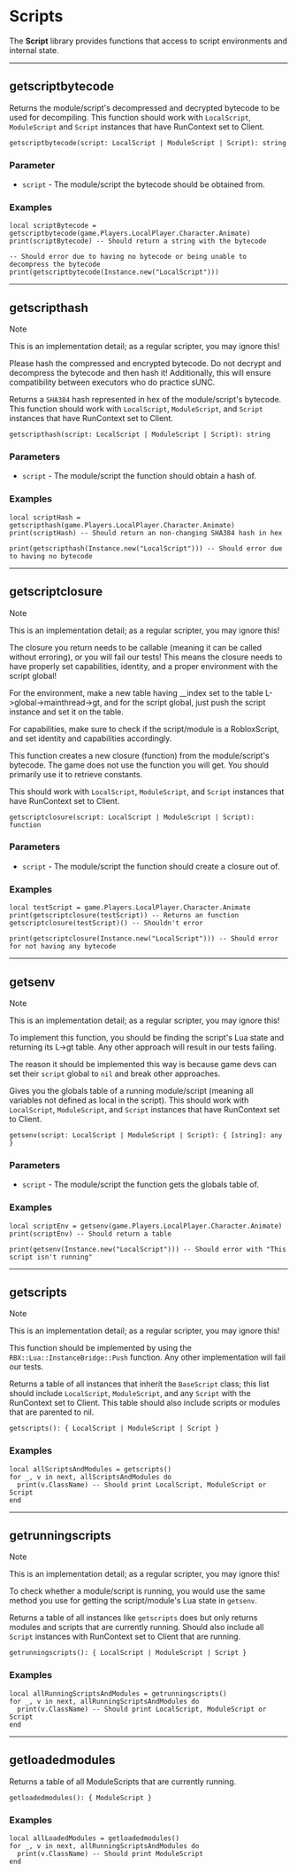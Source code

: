 # Scripts
The **Script** library provides functions that access to script environments and internal state.

---

## getscriptbytecode

Returns the module/script's decompressed and decrypted bytecode to be used for decompiling. This function should work with `LocalScript`, `ModuleScript` and `Script` instances that have RunContext set to Client.
```luau
getscriptbytecode(script: LocalScript | ModuleScript | Script): string
```

### Parameter
- `script` - The module/script the bytecode should be obtained from.

### Examples
```luau
local scriptBytecode = getscriptbytecode(game.Players.LocalPlayer.Character.Animate)
print(scriptBytecode) -- Should return a string with the bytecode
```

```luau
-- Should error due to having no bytecode or being unable to decompress the bytecode
print(getscriptbytecode(Instance.new("LocalScript")))
```
---

## getscripthash

> [!NOTE]
> This is an implementation detail; as a regular scripter, you may ignore this!
> 
> Please hash the compressed and encrypted bytecode. Do not decrypt and decompress the bytecode and then hash it!
> Additionally, this will ensure compatibility between executors who do practice sUNC.

Returns a `SHA384` hash represented in hex of the module/script's bytecode. This function should work with `LocalScript`, `ModuleScript`, and `Script` instances that have RunContext set to Client.
```luau
getscripthash(script: LocalScript | ModuleScript | Script): string
```

### Parameters
- `script` - The module/script the function should obtain a hash of.

### Examples

```luau
local scriptHash = getscripthash(game.Players.LocalPlayer.Character.Animate)
print(scriptHash) -- Should return an non-changing SHA384 hash in hex
```

```luau
print(getscripthash(Instance.new("LocalScript"))) -- Should error due to having no bytecode
```
---

## getscriptclosure

> [!NOTE]
> This is an implementation detail; as a regular scripter, you may ignore this!
>
> The closure you return needs to be callable (meaning it can be called without erroring), or you will fail our tests! This means the closure needs to have properly set capabilities, identity, and a proper environment with the script global!
> 
> For the environment, make a new table having __index set to the table L->global->mainthread->gt, and for the script global, just push the script instance and set it on the table.
>
> For capabilities, make sure to check if the script/module is a RobloxScript, and set identity and capabilities accordingly.

This function creates a new closure (function) from the module/script's bytecode. The game does not use the function you will get. You should primarily use it to retrieve constants.

This should work with `LocalScript`, `ModuleScript`, and `Script` instances that have RunContext set to Client.
```luau
getscriptclosure(script: LocalScript | ModuleScript | Script): function
```

### Parameters
- `script` - The module/script the function should create a closure out of.

### Examples
```luau
local testScript = game.Players.LocalPlayer.Character.Animate
print(getscriptclosure(testScript)) -- Returns an function
getscriptclosure(testScript)() -- Shouldn't error
```

```luau
print(getscriptclosure(Instance.new("LocalScript"))) -- Should error for not having any bytecode
```
---

## getsenv

> [!NOTE]
> This is an implementation detail; as a regular scripter, you may ignore this!
>
> To implement this function, you should be finding the script's Lua state and returning its L->gt table. Any other approach will result in our tests failing.
> 
> The reason it should be implemented this way is because game devs can set their `script` global to `nil` and break other approaches.

Gives you the globals table of a running module/script (meaning all variables not defined as local in the script).
This should work with `LocalScript`, `ModuleScript`, and `Script` instances that have RunContext set to Client.
```luau
getsenv(script: LocalScript | ModuleScript | Script): { [string]: any }
```

### Parameters
- `script` - The module/script the function gets the globals table of.

### Examples
```luau
local scriptEnv = getsenv(game.Players.LocalPlayer.Character.Animate)
print(scriptEnv) -- Should return a table
```

```luau
print(getsenv(Instance.new("LocalScript"))) -- Should error with "This script isn't running"
```
---

## getscripts

> [!NOTE]
> This is an implementation detail; as a regular scripter, you may ignore this!
>
> This function should be implemented by using the `RBX::Lua::InstanceBridge::Push` function. Any other implementation will fail our tests.

Returns a table of all instances that inherit the `BaseScript` class; this list should include `LocalScript`, `ModuleScript`, and any `Script` with the RunContext set to Client.
This table should also include scripts or modules that are parented to nil.
```luau
getscripts(): { LocalScript | ModuleScript | Script }
```

### Examples
```luau
local allScriptsAndModules = getscripts()
for _, v in next, allScriptsAndModules do
  print(v.ClassName) -- Should print LocalScript, ModuleScript or Script
end
```
---

## getrunningscripts

> [!NOTE]
> This is an implementation detail; as a regular scripter, you may ignore this!
>
> To check whether a module/script is running, you would use the same method you use for getting the script/module's Lua state in `getsenv`.

Returns a table of all instances like `getscripts` does but only returns modules and scripts that are currently running. 
Should also include all `Script` instances with RunContext set to Client that are running.
```luau
getrunningscripts(): { LocalScript | ModuleScript | Script }
```

### Examples
```luau
local allRunningScriptsAndModules = getrunningscripts()
for _, v in next, allRunningScriptsAndModules do
  print(v.ClassName) -- Should print LocalScript, ModuleScript or Script
end
```
---

## getloadedmodules

Returns a table of all ModuleScripts that are currently running.
```luau
getloadedmodules(): { ModuleScript }
```

### Examples
```luau
local allLoadedModules = getloadedmodules()
for _, v in next, allRunningScriptsAndModules do
  print(v.ClassName) -- Should print ModuleScript
end
```
